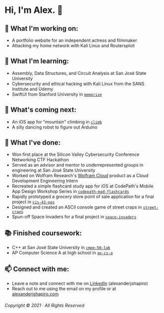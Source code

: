 # Hi, I'm Alex. 👋

## 🔭 What I'm working on:
- A portfolio website for an independent actress and filmmaker
- Attacking my home network with Kali Linux and Routersploit

## 🌱 What I'm learning:
- Assembly, Data Structures, and Circuit Analysis at San José State University
- Cybersecurity and ethical hacking with Kali Linux from the SANS Institute and Udemy
- SwiftUI from Stanford University in [`memorize`](https://github.com/alexanderjshapiro/memorize)

## 📆 What's coming next:
- An iOS app for "mountain" climbing in [`climb`](https://github.com/alexanderjshapiro/climb)
- A silly dancing robot to figure out Arduino

## 🚀 What I've done:
- Won first place at the Silicon Valley Cybersecurity Conference Networking CTF Hackathon
- Served as an advisor and mentor to underrepresented groups in engineering at San José State University
- Worked on Wolfram Research's [Wolfram Cloud](https://www.wolframcloud.com) product as a Cloud Development Engineering Intern
- Recreated a simple flashcard study app for iOS at CodePath's Mobile App Design Workshop Series in [`codepath-mad-flashcards`](https://github.com/alexanderjshapiro/codepath-mad-flashcards)
- Rapidly prototyped a grocery store point of sale application for a final project in [`cis-43-pos`](https://github.com/alexanderjshapiro/cis-43-pos)
- Designed and created an ASCII console game of street craps in [`street-craps`](https://github.com/alexanderjshapiro/street-craps)
- Spun-off Space Invaders for a final project in [`space-invaders`](https://github.com/alexanderjshapiro/space-invaders)

## 📚 Finished coursework:
- C++ at San José State University in [`cmpe-50-lab`](https://github.com/alexanderjshapiro/cmpe-50-lab)
- AP Computer Science A at high school in [`ap-cs-a`](https://github.com/alexanderjshapiro/ap-cs-a)

## 📫 Connect with me:
- Leave a note and connect with me on [LinkedIn](https://www.linkedin.com/in/alexanderjshapiro) (alexanderjshapiro)
- Reach out to me using the email on my profile or at [alexanderjshapiro.com](https://alexanderjshapiro.com)

###### Copyright © 2021 · All Rights Reserved
